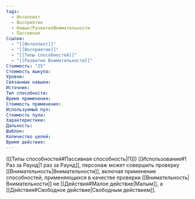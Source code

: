 ```yaml
---
tags:
  - Интеллект
  - Восприятие
  - Навык/РазвитиеВнимательности
  - Пассивная
Ссылки:
  - "[[Интеллект]]"
  - "[[Восприятие]]"
  - "[[Типы способностей]]"
  - "[[Развитие Внимательности]]"
Стоимость: "25"
Стоимость выкупа:
Уровни:
Связанные навыки:
Источник:
Тип способности:
Время применения:
Стоимость применения:
Используемый пул:
Стоимость пула:
Характеристики:
Дальность:
Шаблон:
Количество целей:
Время действия:
---
```

([[Типы способностей#Пассивная способность|П]]) [[Использование#1 Раз за Раунд|1 раз за Раунд]], персонаж может совершить проверку [[Внимательность|Внимательности]], включая применение способностей, применяющихся в качестве проверки [[Внимательность|Внимательности]] не [[Действия#Малое действие|Малым]], а [[Действия#Свободное действие|Свободным действием]]. 